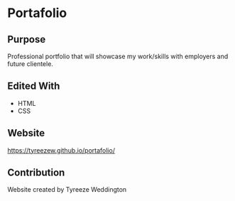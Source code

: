 # Portafolio

## Purpose
Professional portfolio that will showcase my work/skills with employers and future clientele.
## Edited With
* HTML
* CSS

## Website
https://tyreezew.github.io/portafolio/


## Contribution
Website created by Tyreeze Weddington
